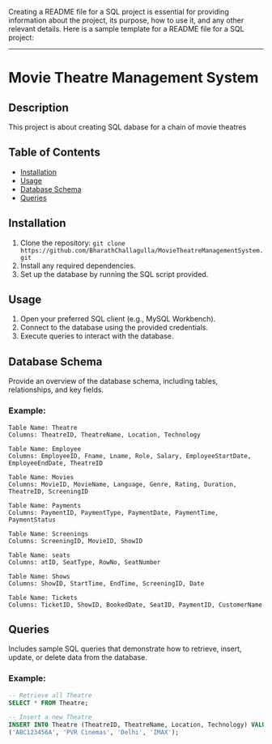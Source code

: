 Creating a README file for a SQL project is essential for providing information about the project, its purpose, how to use it, and any other relevant details. Here is a sample template for a README file for a SQL project:

---

# Movie Theatre Management System

## Description
This project is about creating SQL dabase for a chain of movie theatres

## Table of Contents
- [Installation](#installation)
- [Usage](#usage)
- [Database Schema](#database-schema)
- [Queries](#queries)

## Installation
1. Clone the repository: `git clone https://github.com/BharathChallagulla/MovieTheatreManagementSystem.git`
2. Install any required dependencies.
3. Set up the database by running the SQL script provided.

## Usage
1. Open your preferred SQL client (e.g., MySQL Workbench).
2. Connect to the database using the provided credentials.
3. Execute queries to interact with the database.

## Database Schema
Provide an overview of the database schema, including tables, relationships, and key fields.

### Example:
```
Table Name: Theatre
Columns: TheatreID, TheatreName, Location, Technology

Table Name: Employee
Columns: EmployeeID, Fname, Lname, Role, Salary, EmployeeStartDate, EmployeeEndDate, TheatreID

Table Name: Movies
Columns: MovieID, MovieName, Language, Genre, Rating, Duration, TheatreID, ScreeningID

Table Name: Payments
Columns: PaymentID, PaymentType, PaymentDate, PaymentTime, PaymentStatus

Table Name: Screenings
Columns: ScreeningID, MovieID, ShowID

Table Name: seats
Columns: atID, SeatType, RowNo, SeatNumber

Table Name: Shows
Columns: ShowID, StartTime, EndTime, ScreeningID, Date

Table Name: Tickets
Columns: TicketID, ShowID, BookedDate, SeatID, PaymentID, CustomerName
```

## Queries
Includes sample SQL queries that demonstrate how to retrieve, insert, update, or delete data from the database.

### Example:
```sql
-- Retrieve all Theatre
SELECT * FROM Theatre;

-- Insert a new Theatre
INSERT INTO Theatre (TheatreID, TheatreName, Location, Technology) VALUES
('ABC123456A', 'PVR Cinemas', 'Delhi', 'IMAX');
```